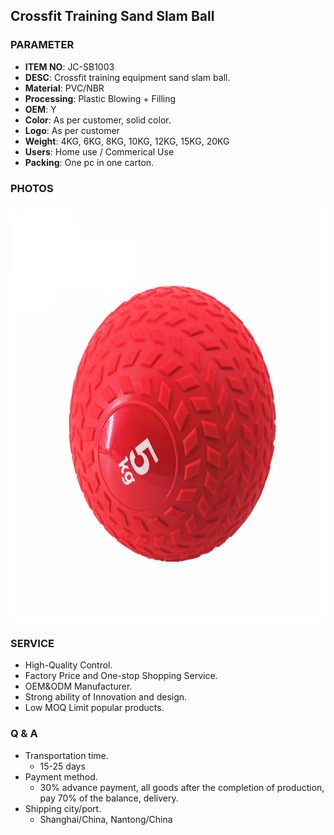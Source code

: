 ## Crossfit Training Sand Slam Ball

### PARAMETER 
* **ITEM NO**: JC-SB1003
* **DESC**: Crossfit training equipment sand slam ball.
* **Material**: PVC/NBR
* **Processing**: Plastic Blowing + Filling
* **OEM**: Y
* **Color**: As per customer, solid color.
* **Logo**: As per customer
* **Weight**: 4KG, 6KG, 8KG, 10KG, 12KG, 15KG, 20KG
* **Users**: Home use / Commerical Use
* **Packing**: One pc in one carton.

### PHOTOS 
<img src="/imgs/SB/JC-SB1003/crossfit-pvc-sand-5kg-slam-ball.jpg" width="666px" height="666px" />

### SERVICE
* High-Quality Control.
* Factory Price and One-stop Shopping Service.
* OEM&ODM Manufacturer.
* Strong ability of Innovation and design.
* Low MOQ Limit popular products.

### Q & A
* Transportation time.
    * 15-25 days
* Payment method.
    * 30% advance payment, all goods after the completion of production, pay 70% of the balance, delivery.
* Shipping city/port.
    * Shanghai/China, Nantong/China